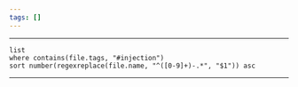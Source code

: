 ```yaml
---
tags: []
---
```

----
```dataview
list
where contains(file.tags, "#injection")
sort number(regexreplace(file.name, "^([0-9]+)-.*", "$1")) asc
```
---
